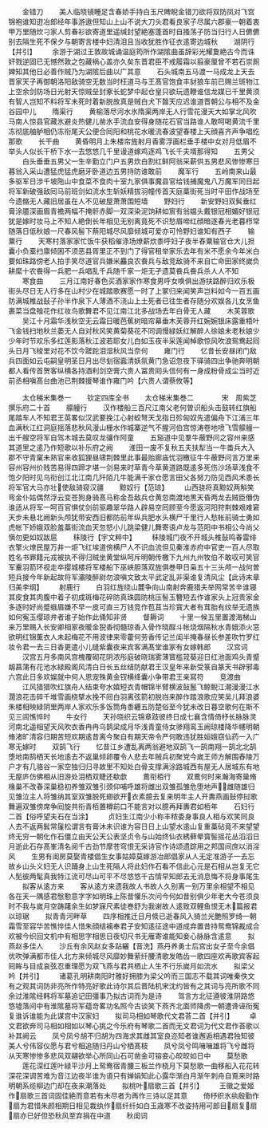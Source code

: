 <!-- { "loadSidebar": true } -->
　　金错刀
　　美人临晓镜睡足含春娇手持白玉尺睥睨金错刀欲将双防凤对飞宫锦袍谁知逰冶郎经年事游遨但知山上山不说大刀头君看良家子尽属六郡豪一朝着衷甲万里随炊刁家人剪春衫欲寄道里遥缄封望絶塞蓬首时自搔荡子防当归行人日儦儦别去隔生死不保夕与朝寄言楼中妇清泪且当收犹胜作征衣逺寄边城秋
　　湖阴行【并引】
　　余游于湖过王敦故城诵温庭筠所作湖隂曲虽辞彩光耀夐絶古今而诛奸戮逆固已无憾然敦之包藏祸心盖亦久矣东晋君臣不戒履霜以翦豪厘曾不若石崇厠婢知其他日必善作贼乃为湖隂后曲以广其意
　　石头城南五马渡一马成龙上天去晋家天子再御朝洛阳敌骑空无数当时枉道马与王髙官饱食丰豺狼车前已赐兰斑物江上空余剑防场日光射天惊贼垒封豖长蛇梦中起仓皇只欲玩遗鞭谁信龙媒已千里黄须有智人岂知不料将军未死时着新脱故真是贼白犬下齧天应迟谁道晋朝公与相不及金谷园中儿
　　隋渠行
　　黄榆落尽河水氷隋渠两岸无人行雪花漫天大如掌北风吹马南人惊县官藏氷避炎热健儿凿氷手流血安得身随花石官当路谁人敢呵喝黄流千里冻彻底舳舻相仍冻衔尾天公便合囘阳和桃花水暖流春波望春楼上天顔喜齐声争唱纥那歌
　　长干曲
　　黄昏明月上朱楼帘旌射月香雾浮画栏垂手楼中女对月低眉不举头人似长干桥下水一去悠悠几千里谩道嫁鸡逐鸡飞长千夫壻那得知
　　五男父
　　白头垂垂五男父一生辛勤立门户五男炊白割红鲜阿翁采薪供五男悲风惨惨寒日暮翁入采山遭猛虎猛虎磨牙卧道边五男持防谁敢前
　　魔军行
　　五岭南来山最多驱军日涉千坡陁山中食菜不食肉十室九家俱事魔县官给钱捕魔鬼八万魔军同日起将军新破强敌囘马前班剑如流水生斩妖精拔羽幢传首天庭藁街死当时平田作战场至今遗骼无人藏旧居虽在人不见破屋萧萧围短墙
　　野妇行
　　新安野妇双髸垂红膏涂靥深画眉青襜两幅不掩骭赤脚一双深染泥饷耕如賔有翁媪头戴银冠相媚好银冠犹是嫁时妆马上不知人絶倒长年相见无别离竟死不识愁眉啼红顔暗逐春光老暮栉常随落日低秋娘一尺春风髻下蔡阳城尽风靡倾城可爱亦可怜野妇谁知有西子
　　输粟行
　　天寒村落家家忙饭牛获稻催涤场燎薪炊黍呼妇子夜半舂粟输官仓大儿担囊小负槖扫廪倾囷不须恶县胥里正不到门了得官租举家乐去年有米不愿余今年米白要如珠路傍老人拍手笑尽道官兵嫌米麤良农飬兵与敌竞敌骑不来自亡命田家终嵗负耕縻十农飬得一兵肥一兵唱乱千兵随千家一炬无孑遗莫飬兵飬兵杀人人不知
　　寒食曲
　　三月江南好春色买酒家家作寒食男呼女唤俱出游扶路醉归欢乐极街头尽日无人行多在山村少在城踏歌赛愿一时了上冢归来闻笑声岂料如今一百五画防满城椎战鼔子孙半作泉下人薄酒不浇山上土死者已往生者存随分欢娱各儿女烹鱼裹菜当盘飱花作红妆鸟歌舞君不见江南江北多战场去年白骨无人藏
　　木芙蓉歌
　　吴江十月霜华浅秋空无云霜日暖芭蕉树暗帘幕垂木芙蓉开红婉婉银床露重梧叶飞金钱扫地秋兰萎无人自对秋风笑黄菊葵花不同调慢緑妖红解醉人徐娘未老秋娘少少年时节欢乐多红莲影落秋江波若耶女儿白如玉夜半采莲闻棹歌惊风吹浪鸳鸯起囘头日月飞梭里对花不饮今蹉跎泪湿秋风当奈何
　　雍门行
　　忆昔长安昼闭门敌兵四面如云屯嗣皇明圣日月出尽刬宿蠧清妖氛黄门急诏忽夜下驿骑四出争驰奔明朝都人看传首贺客纵横各持酒利剑空膏六贵人冨贵囘头信何有一身成粉骨成尘当时近前丞相嗔髙台曲池已荆棘援琴谁作雍门吟【六贵人谓蔡攸等】




　　太仓稊米集巻一
　　钦定四库全书
　　太仓稊米集巻二　　　　宋　周紫芝　撰乐府二十首
　　艨艟行
　　汉作楼船三百尺江南父老何曽识船头击鼓转红旗船尾踏车人不知君王英畧似汉武要挽江心射蛟弩天戈指日殄匈奴先遣偏舟下江浦三年血满秋江红洞庭揺落悲秋风漫山栅水作城寨逆气不腥河伯宫惊涛卷地喷飞雪艨艟一出千艘空将军自驾木城去莫叹龙骧作阿童
　　五谿道中见羣牛蔽野问之容州来感其道里之逺乃作短歌以补乐府之阙
　　淮田一废不复秋五夫扶犁当一牛畨兵大入郡不守青窠未熟官来收狐狸昼啸荆棘里此事最贻廊庙忧羽檄征牛牛蔽野问言万里来容州容州价贱苦易得四蹄才堪一剑易来时草青今草黄道路既逺多死伤沙场草浅食不饱夕阳时见乌衔创江北江南几阡陌几牛能满千家仓愿言田父各努力防见西风禾黍长将军官大马亦壮使敌骑窥汉疆
　　黥奴行【范琼】
　　山西骁将真黥奴两斛笑弯金仆姑偶然浮云变苍狗身骑髙马称金吾敌兵仓黄忽南渡地黒天昏两龙去贼臣僭伪谁适从将军一呵百官惧仗剑前驱趣翠华路人辟易空囘顾至今愿返河阳狩荆棘艰难窘天步未悬北阙新头颅犹带安西旧都防前年纵兵肥水头横尸千里行人愁帐前骑士勇如虎帐下娇娥双脸羞藁街流血天忽怒小儿跳梁健儿舞寄语卢龙与范阳中书相公今尚父愼勿更如奴跋扈
　　秣陵行【宇文粹中】
　　秣陵城门夜不开城头椎鼔鸣春雷绯衣擎火燎民屋万井一炬飞红埃道傍横尸人不识血流但见秦淮赤府中官吏一百人尽取姓名书罪籍元戎被执不得归贼坐黄堂纵呵斥明朝传檄下九州九州牧伯不敢収可笑官军櫜羽箭环视走卒撄城楼将军楼船下巫峡胆落双旌俱巻甲日枭五十三头颅一战何曽短兵接今年新起故将军灞陵醉尉勿浪嗔文致太平武定乱非渠谁复清风尘【此诗末章归美李纲】
　　射鹿行
　　白羽红旌绕山麓争向山南射奔鹿猎夫举网常苦辛谁寝其皮食其肉腹中着子初成斑梅花碎防真珠圆防桃压髻玉簪短去作谁家头上冠贵家金多逐时好尚蹙蛾眉嫌不早一皮可直三万钱竞作苞苴当珍寳大者有茸胎有纹举无遗族如何寃玉缨琼弁者谁子始作此俑知非贤
　　督耨词
　　十里一候五里置渡海梯山来万里赐入长安卿相家夜暖金猊香彻髓琼香入骨作晓酲斗帐烧烟隔秋水青娥添火窓欲明红锦薫衣人未起梅花不用波律来零藿何劳香传记兰闺半掩春昼长参差吹竹罗红妆令君一去三日香更遣小儿缝紫囊夜来宾客满髙堂谁家有女嫁韩郎
　　汉宫词
　　汉宫五月多南风宫槐覆砌花阴浓彤庭破晓瑞雾薄寳槛茙葵迎日红池面鸡头青蹙衂菖蒲有花池水緑殿阁风清白日长五丝结防献君王汉皇年来新受箓自篆天书辟邪毒六宫此日多欢娱就中何人恩宠殊黄金钗横绛囊小争带君王亲冩符
　　竞渡曲
　　江风猎猎吹红旗舟人结束夸水嬉短衣青帽锦半臂横波鼔鬛飞鲸鲵江潮漫漫江水濶浪花击碎千堆雪画桡擘水挽不囘白羽离弦箭初脱岿来醉作踏浪歌应笑吴儿拜浪婆朱楼相映緑阴里两岸人家欢乐多饭筒角黍纒五防楚俗至今犹未改日暮空歌何在斯不见三闾憔悴时
　　牛女行
　　天孙晓织云锦章跂彼终日成七襄含情倚杼长脉脉灵河南北遥相望天风吹衣香冉冉乌鹊梁成月华浅青童侍女骖翔鸾玉阙琼楼降华幰明朝脩渚旷清容归期苦短欢期逺昔离今聚自有期天帝令严何敢违犹胜姮娥窃仙药一入广寒无嫁时
　　双鹄飞行
　　忆昔江乡遭乱离两翁避地双鹄飞一鹄南翔一鹄北北鹄堕地南鹄栖天长地逺去不返巢倾卵覆令人悲去年贼兵初聚党今嵗王师方解围舂陵万户才有几骆谷一家空独归归寻故里不知处白骨支撑满涂路城西有屋无人居城东有地无屋庐仿佛相从旧游处泪栖双睫还欷歔
　　鷰衔栢行
　　双鷰何时来瀚海寄巢脩椽巢不改春深巢稳初养雏双雏引颈仰哺呼雄将雌出双雏孤雏危堕地声雌随雄归见雏泣主人将雏纳其室双雏脱死翅欲开衣素臆去复来明年主人开夀燕画鼔停挝歌舞遍双雏傍席争囘旋共衔青栢置樽前口不能言对以臆再拜夀君如栢年
　　石妇行二首【俗呼望夫石在当涂】
　　贞妇生江南少小称丰秾委身事良人相与欢笑同良人去不返两鬂常鬔松谓言有膏沐未识谁为容日日上山望水逺山复重藁砧竟不来望望终无穷一朝化作石僵立由天公天公表坚贞令与山始终仙衣綉藓晕寳髻摇花丛滔滔日月逝此石存髙峯清名阅千古劲节摩苍穹恨无采诗官作诗颂遗踪用之邦国间庶以消淫风
　　生男有闺房莫娶青楼倡生女事姑嫜莫嫁游冶郎倡家从人无定准游子一去忘故乡山头义妇无人识踊身上山生死隔人将此妇作石看不信此心元是石相从岂复无它人髧彼两髦真我特江流可尽山可平不尽悠悠千古情早知郎去无消息悔不将身事尾生
　　拟客从逺方来
　　客从逺方来遗我故人书故人久别离一别万里余相望不相见各在天一隅感君慇懃意字字如明珠上陈昔懽乐次问今何如昔别俱少年老大今苍须良时不我与嵗月空踌躇余生如梦寐尺素徒巻舒为我谢故人逺致双鲤鱼恨无木篇报君以琼琚
　　拟青青河畔草
　　四序相推迁日月倐已逝春风入猗兰光艶照罗绮一朝霜雪至容华苦憔悴佳人惜朱顔结褵奉君子安知逺征途中道成弃置昔持鸳鸯锦裁成合欢被今织回文机中有相思字相思日夜切尺书无雁寄谁能知妾心脉脉含逺意
　　拟燕赵多佳人
　　沙丘有余风赵女多跕纚【音洗】燕丹养勇士后宫出女子至今余倡优吹弹满都市佳人北方来倾城尽风靡妙舞萦纤腰清歌发皓齿一歌四座欢再歌宾客起囘眸与目成哀弦忍重理愿为双飞燕与君共栖止人生不行乐嵗月如流水
　　拟梁父吟【并引】
　　诸葛孔明耕南阳时雅好拥膝为梁父吟而三国志不载其词唯秦佚文有之观其词防非亮所作特亮好歌此诗尔其后晋陆机宋沈约皆有之其词与亮所歌不同余过淮隂经韩将军墓追记田彊事乃拟古词而为是诗
　　驾言方北征遵彼淮阴路悠悠墟落间中有淮隂墓将军蕴竒畧功名照今古谈笑下燕齐北面师降虏一朝遭谗诬衔寃复谁诉谁能为此谋宫中汉家妇
　　拟司马相如琴歌代文君荅二首【并引】
　　卓文君欲奔司马相如相如以琴心挑之今乐府有琴歌二首而无文君词为代文君作荅歌以补其阙云
　　凤兮凤兮胡不归胡为四海求其雌其室良迩知者谁邂逅相遇君独知彼美人兮伟容仪愿与君兮相追随归丹山兮栖髙枝
　　凤兮凤兮鸣噰噰雄将飞兮雌将从天寒惨惨多悲风双翮欲举心所同山石可凿金可镕妾心皎皎如日中
　　莫愁歌
　　莲花深红莲叶緑平沙月上鸳鸯宿青腰三板兰作桡月下莫愁歌一曲移船入花花转深花深调苦难为音江边夜半谁为语只有婵娟知此心露华渐白月渐午刺舟自覔来时路明朝系缆柳边门却在夜来潮落处
　　拟桃叶扇歌三首【并引】
　　王徽之爱姬作扇歌三首词固佳絶而意若有未尽者为再作三诗以足其意
　　倚杼织氷纨殷勤作扇为君惜朱颜相期日相见裁纨作扇纤纤如白玉歳寒不改姿持用可郎目扇复扇扇亦已好但恐秋风至弃捐在中道
　　秋闺词
